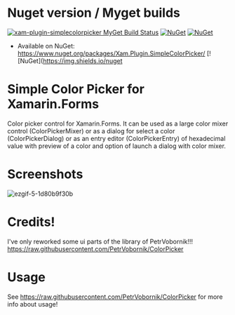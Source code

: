 # Nuget version / Myget builds
[![xam-plugin-simplecolorpicker MyGet Build Status](https://www.myget.org/BuildSource/Badge/xam-plugin-simplecolorpicker?identifier=cf656f9c-eac3-47b5-a0a7-ddf71a1a5486)](https://www.myget.org/) [![NuGet](https://img.shields.io/nuget/v/Nuget.Core.svg)](https://www.nuget.org/packages/Xam.Plugin.SimpleColorPicker/) [![NuGet](https://img.shields.io/nuget/dt/Microsoft.AspNetCore.Mvc.svg)](https://www.nuget.org/packages/Xam.Plugin.SimpleColorPicker/)
* Available on NuGet: https://www.nuget.org/packages/Xam.Plugin.SimpleColorPicker/ [![NuGet](https://img.shields.io/nuget


# Simple Color Picker for Xamarin.Forms 
Color picker control for Xamarin.Forms. It can be used as a large color mixer control (ColorPickerMixer) or as a dialog for select a color (ColorPickerDialog) or as an entry editor (ColorPickerEntry) of hexadecimal value with preview of a color and option of launch a dialog with color mixer.


# Screenshots
![ezgif-5-1d80b9f30b](https://user-images.githubusercontent.com/14561640/45029185-2635e400-b048-11e8-8ebd-d8aa192ea1d9.gif)


# Credits! 
I've only reworked some ui parts of the library of PetrVobornik!!!
https://raw.githubusercontent.com/PetrVobornik/ColorPicker


# Usage
See https://raw.githubusercontent.com/PetrVobornik/ColorPicker for more info about usage!
